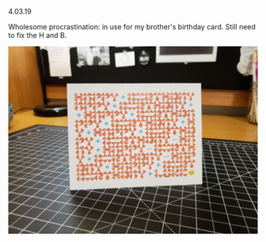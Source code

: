 <a name="04.03.19"></a>

<span class="log_date">4.03.19</span>

Wholesome procrastination: in use for my brother's birthday card. Still need to fix the H and B.

![](images/04.03.19.jpg)
